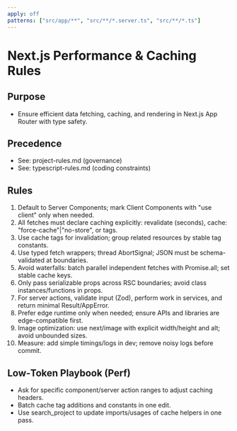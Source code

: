 ```yaml
---
apply: off
patterns: ["src/app/**", "src/**/*.server.ts", "src/**/*.ts"]
---
```


# Next.js Performance & Caching Rules

## Purpose

- Ensure efficient data fetching, caching, and rendering in Next.js App Router with type safety.

## Precedence

- See: project-rules.md (governance)
- See: typescript-rules.md (coding constraints)

## Rules

1. Default to Server Components; mark Client Components with "use client" only when needed.
2. All fetches must declare caching explicitly: revalidate (seconds), cache: "force-cache"|"no-store", or tags.
3. Use cache tags for invalidation; group related resources by stable tag constants.
4. Use typed fetch wrappers; thread AbortSignal; JSON must be schema-validated at boundaries.
5. Avoid waterfalls: batch parallel independent fetches with Promise.all; set stable cache keys.
6. Only pass serializable props across RSC boundaries; avoid class instances/functions in props.
7. For server actions, validate input (Zod), perform work in services, and return minimal Result/AppError.
8. Prefer edge runtime only when needed; ensure APIs and libraries are edge-compatible first.
9. Image optimization: use next/image with explicit width/height and alt; avoid unbounded sizes.
10. Measure: add simple timings/logs in dev; remove noisy logs before commit.

## Low‑Token Playbook (Perf)

- Ask for specific component/server action ranges to adjust caching headers.
- Batch cache tag additions and constants in one edit.
- Use search_project to update imports/usages of cache helpers in one pass.
